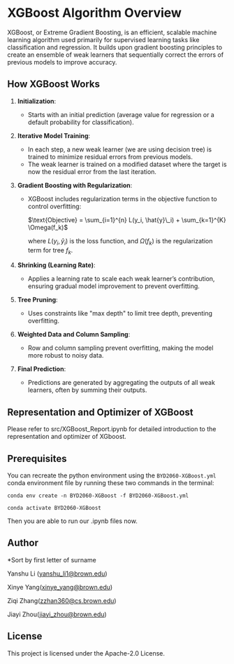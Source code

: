 # XGBoost Algorithm Overview

XGBoost, or Extreme Gradient Boosting, is an efficient, scalable machine learning algorithm used primarily for supervised learning tasks like classification and regression. It builds upon gradient boosting principles to create an ensemble of weak learners that sequentially correct the errors of previous models to improve accuracy.

## How XGBoost Works

1. **Initialization**:
   - Starts with an initial prediction (average value for regression or a default probability for classification).

2. **Iterative Model Training**:
   - In each step, a new weak learner (we are using decision tree) is trained to minimize residual errors from previous models. 
   - The weak learner is trained on a modified dataset where the target is now the residual error from the last iteration.

3. **Gradient Boosting with Regularization**:
   
   - XGBoost includes regularization terms in the objective function to control overfitting:

     $\text{Objective} = \sum_{i=1}^{n} L(y_i, \hat{y}\_i) + \sum_{k=1}^{K} \Omega(f_k)$
     
     where $L(y_i, \hat{y}_i)$ is the loss function, and $\Omega(f_k)$ is the regularization term for tree $f_k$.
   
4. **Shrinking (Learning Rate)**:
   - Applies a learning rate to scale each weak learner’s contribution, ensuring gradual model improvement to prevent overfitting.
   
5. **Tree Pruning**:
   - Uses constraints like "max depth" to limit tree depth, preventing overfitting.
   
6. **Weighted Data and Column Sampling**:
   - Row and column sampling prevent overfitting, making the model more robust to noisy data.
   
7. **Final Prediction**:
   - Predictions are generated by aggregating the outputs of all weak learners, often by summing their outputs.

## Representation and Optimizer of XGBoost

Please refer to src/XGBoost_Report.ipynb for detailed introduction to the representation and optimizer of XGboost.
## Prerequisites

You can recreate the python environment using the `BYD2060-XGBoost.yml` conda environment file by running these two commands in the terminal:

`conda env create -n BYD2060-XGBoost -f BYD2060-XGBoost.yml`

`conda activate BYD2060-XGBoost`

Then you are able to run our .ipynb files now. 

## Author
*Sort by first letter of surname
  
Yanshu Li (yanshu_li1@brown.edu)

Xinye Yang(xinye_yang@brown.edu)

Ziqi Zhang(zzhan360@cs.brown.edu)

Jiayi Zhou(jiayi_zhou@brown.edu)

## License

This project is licensed under the Apache-2.0 License.
